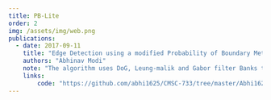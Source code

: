 ```yaml
---
title: PB-Lite
order: 2
img: /assets/img/web.png
publications:
  - date: 2017-09-11
    title: "Edge Detection using a modified Probability of Boundary Method"
    authors: "Abhinav Modi"
    note: "The algorithm uses DoG, Leung-malik and Gabor filter Banks to generate texture, brightness and color maps to improve the boundary detection results of Canny and Sobel baselines."
    links:
        code: "https://github.com/abhi1625/CMSC-733/tree/master/Abhi1625_hw0"
---
```

